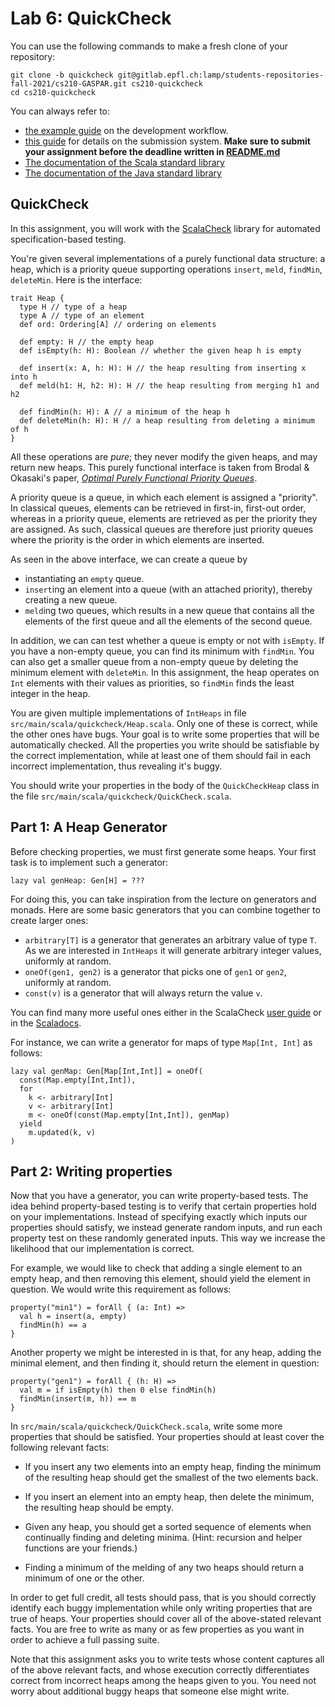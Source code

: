 # Lab 6: QuickCheck

You can use the following commands to make a fresh clone of your repository:

```shell
git clone -b quickcheck git@gitlab.epfl.ch:lamp/students-repositories-fall-2021/cs210-GASPAR.git cs210-quickcheck
cd cs210-quickcheck
```

You can always refer to:
  * [the example guide](https://gitlab.epfl.ch/lamp/cs210/blob/master/labs/example-lab.md) on the development workflow.
  * [this guide](https://gitlab.epfl.ch/lamp/cs210/blob/master/labs/grading-and-submission.md) for details on the submission system.
    **Make sure to submit your assignment before the deadline written in [README.md](/README.md)**
  * [The documentation of the Scala standard library](https://www.scala-lang.org/files/archive/api/2.13.3)
  * [The documentation of the Java standard
    library](https://docs.oracle.com/en/java/javase/15/docs/api/index.html)


## QuickCheck

In this assignment, you will work with the
[ScalaCheck](https://github.com/rickynils/scalacheck/blob/master/doc/UserGuide.md)
library for automated specification-based testing.

You're given several implementations of a purely functional data
structure: a heap, which is a priority queue supporting operations `insert`, `meld`,
`findMin`, `deleteMin`. Here is the interface:

    trait Heap {
      type H // type of a heap
      type A // type of an element
      def ord: Ordering[A] // ordering on elements

      def empty: H // the empty heap
      def isEmpty(h: H): Boolean // whether the given heap h is empty

      def insert(x: A, h: H): H // the heap resulting from inserting x into h
      def meld(h1: H, h2: H): H // the heap resulting from merging h1 and h2

      def findMin(h: H): A // a minimum of the heap h
      def deleteMin(h: H): H // a heap resulting from deleting a minimum of h
    }

All these operations are _pure_; they never modify the given heaps,
and may return new heaps. This purely functional interface is taken
from Brodal & Okasaki's paper, [_Optimal Purely Functional Priority Queues_](http://www.brics.dk/RS/96/37/BRICS-RS-96-37.pdf).

A priority queue is a queue, in which each element is assigned a "priority". In
classical queues, elements can be retrieved in first-in, first-out order, whereas
in a priority queue, elements are retrieved as per the priority they are assigned.
As such, classical queues are therefore just priority queues where the priority is
the order in which elements are inserted.

As seen in the above interface, we can create a queue by

  * instantiating an `empty` queue.
  * `insert`ing an element into a queue (with an attached priority), thereby creating
  a new queue.
  * `meld`ing two queues, which results in a new queue that contains all the elements of the
  first queue and all the elements of the second queue.

In addition, we can can test whether a queue is empty or not with `isEmpty`. If
you have a non-empty queue, you can find its minimum with `findMin`. You can also
get a smaller queue from a non-empty queue by deleting the minimum element with
`deleteMin`. In this assignment, the heap operates on `Int` elements with their
values as priorities, so `findMin` finds the least integer in the heap.

You are given multiple implementations of `IntHeaps` in file
`src/main/scala/quickcheck/Heap.scala`. Only one of these is correct, while
the other ones have bugs. Your goal is to write some properties that will
be automatically checked. All the properties you write should be
satisfiable by the correct implementation, while at least one of them
should fail in each incorrect implementation, thus revealing it's buggy.

You should write your properties in the body of the `QuickCheckHeap`
class in the file `src/main/scala/quickcheck/QuickCheck.scala`.

## Part 1: A Heap Generator

Before checking properties, we must first generate some heaps. Your first task is
to implement such a generator:

    lazy val genHeap: Gen[H] = ???

For doing this, you can take inspiration from the lecture on generators and monads.
Here are some basic generators that you can combine together to create larger ones:

  * `arbitrary[T]` is a generator that generates an arbitrary value of type `T`. As we are interested in `IntHeaps` it will generate arbitrary integer values, uniformly at random.
  * `oneOf(gen1, gen2)` is a generator that picks one of `gen1` or `gen2`, uniformly
  at random.
  * `const(v)` is a generator that will always return the value `v`.

You can find many more useful ones either in the ScalaCheck [user guide](https://github.com/rickynils/scalacheck/blob/master/doc/UserGuide.md) or in
the [Scaladocs](https://javadoc.io/doc/org.scalacheck/scalacheck_2.13/1.14.2/org/scalacheck/Gen$.html).

For instance, we can write a generator for maps of type `Map[Int, Int]` as follows:

    lazy val genMap: Gen[Map[Int,Int]] = oneOf(
      const(Map.empty[Int,Int]),
      for
        k <- arbitrary[Int]
        v <- arbitrary[Int]
        m <- oneOf(const(Map.empty[Int,Int]), genMap)
      yield
        m.updated(k, v)
    )

## Part 2: Writing properties

Now that you have a generator, you can write property-based tests. The idea behind
property-based testing is to verify that certain properties hold on your
implementations. Instead of specifying exactly which inputs our properties should
satisfy, we instead generate random inputs, and run each property test on these
randomly generated inputs. This way we increase the likelihood that our implementation
is correct.

For example, we would like to check that adding a single element to an empty heap,
and then removing this element, should yield the element in question. We would
write this requirement as follows:

    property("min1") = forAll { (a: Int) =>
      val h = insert(a, empty)
      findMin(h) == a
    }

Another property we might be interested in is that, for any heap, adding the minimal
element, and then finding it, should return the element in question:

    property("gen1") = forAll { (h: H) =>
      val m = if isEmpty(h) then 0 else findMin(h)
      findMin(insert(m, h)) == m
    }

In `src/main/scala/quickcheck/QuickCheck.scala`, write some more properties that
should be satisfied. Your properties should at least cover the following relevant facts:

  * If you insert any two elements into an empty heap, finding the
  minimum of the resulting heap should get the smallest of the two
  elements back.

  * If you insert an element into an empty heap, then delete the
  minimum, the resulting heap should be empty.

  * Given any heap, you should get a sorted sequence of elements when
  continually finding and deleting minima. (Hint: recursion and helper
  functions are your friends.)

  * Finding a minimum of the melding of any two heaps should return a
  minimum of one or the other.


In order to get full credit, all tests should pass, that is you should
correctly identify each buggy implementation while only writing
properties that are true of heaps. Your properties should cover all of the above-stated relevant facts.
You are free to write as many or as few properties as you want in order to achieve a full passing suite.

Note that this assignment asks you to write tests whose content captures all of the above relevant facts,
and whose execution correctly differentiates correct from incorrect heaps among the heaps given to you.
You need not worry about additional buggy heaps that someone else might write.

